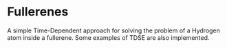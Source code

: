 # Fullerenes
A simple Time-Dependent approach for solving the problem of a Hydrogen atom inside a fullerene. Some examples of TDSE are also implemented.
